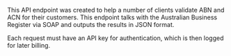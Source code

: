 This API endpoint was created to help a number of clients validate ABN and ACN for their customers. This endpoint talks with the Australian Business Register via SOAP and outputs the results in JSON format.

Each request must have an API key for authentication, which is then logged for later billing.
